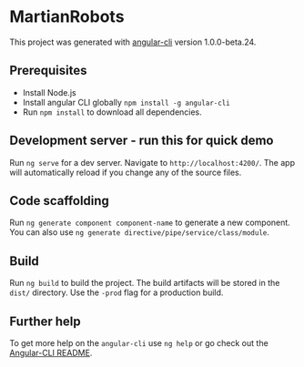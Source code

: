 # MartianRobots

This project was generated with [angular-cli](https://github.com/angular/angular-cli) version 1.0.0-beta.24.

## Prerequisites
* Install Node.js
* Install angular CLI globally `npm install -g angular-cli`
* Run `npm install` to download all dependencies.

## Development server - run this for quick demo
Run `ng serve` for a dev server. Navigate to `http://localhost:4200/`. The app will automatically reload if you change any of the source files.

## Code scaffolding

Run `ng generate component component-name` to generate a new component. You can also use `ng generate directive/pipe/service/class/module`.

## Build

Run `ng build` to build the project. The build artifacts will be stored in the `dist/` directory. Use the `-prod` flag for a production build.

## Further help

To get more help on the `angular-cli` use `ng help` or go check out the [Angular-CLI README](https://github.com/angular/angular-cli/blob/master/README.md).
